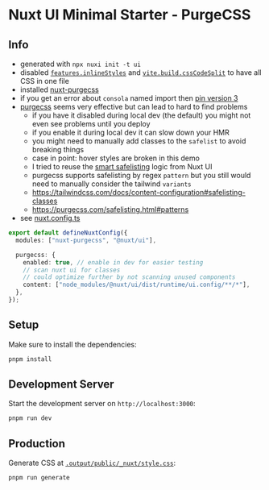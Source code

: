 # Nuxt UI Minimal Starter - PurgeCSS

## Info

- generated with `npx nuxi init -t ui`
- disabled [`features.inlineStyles`](https://nuxt.com/docs/guide/going-further/features#inlinestyles) and [`vite.build.cssCodeSplit`](https://vitejs.dev/config/build-options#build-csscodesplit) to have all CSS in one file
- installed [nuxt-purgecss](https://github.com/Developmint/nuxt-purgecss)
- if you get an error about `consola` named import then [pin version 3](https://github.com/nuxt/nuxt/issues/20209#issuecomment-1517575112)
- [purgecss](https://github.com/FullHuman/purgecss) seems very effective but can lead to hard to find problems
  - if you have it disabled during local dev (the default) you might not even see problems until you deploy
  - if you enable it during local dev it can slow down your HMR
  - you might need to manually add classes to the `safelist` to avoid breaking things
  - case in point: hover styles are broken in this demo
  - I tried to reuse the [smart safelisting](https://ui.nuxt.com/getting-started/theming#smart-safelisting) logic from Nuxt UI
  - purgecss supports safelisting by regex `pattern` but you still would need to manually consider the tailwind `variants`
  - https://tailwindcss.com/docs/content-configuration#safelisting-classes
  - https://purgecss.com/safelisting.html#patterns
- see [nuxt.config.ts](nuxt.config.ts)

```ts
export default defineNuxtConfig({
  modules: ["nuxt-purgecss", "@nuxt/ui"],

  purgecss: {
    enabled: true, // enable in dev for easier testing
    // scan nuxt ui for classes
    // could optimize further by not scanning unused components
    content: ["node_modules/@nuxt/ui/dist/runtime/ui.config/**/*"],
  },
});
```

## Setup

Make sure to install the dependencies:

```bash
pnpm install
```

## Development Server

Start the development server on `http://localhost:3000`:

```bash
pnpm run dev
```

## Production

Generate CSS at [`.output/public/_nuxt/style.css`](.output/public/_nuxt/style.css):

```bash
pnpm run generate
```
